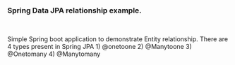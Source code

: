 <h3>Spring Data JPA relationship example.</h3>
</br>
<p>
  Simple Spring boot application to demonstrate Entity relationship.
  There are 4 types present in Spring JPA
  1) @onetoone
  2) @Manytoone
  3) @Onetomany
  4) @Manytomany
</p>


